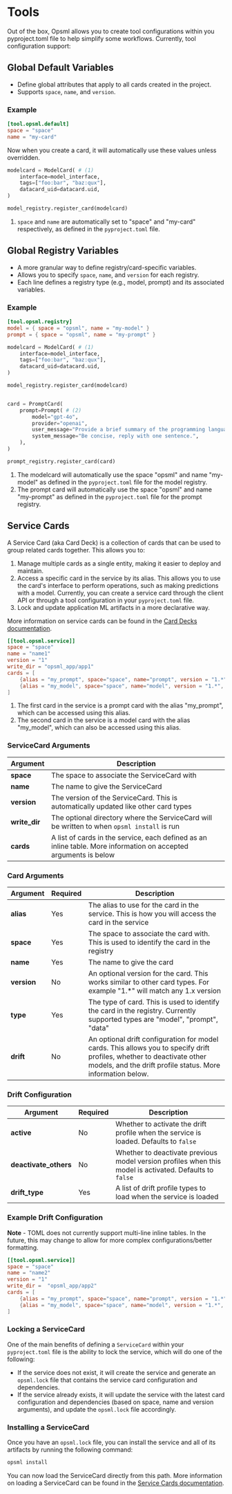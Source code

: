 # Tools

Out of the box, Opsml allows you to create tool configurations within you pyproject.toml file to help simplify some workflows. Currently, tool configuration support:

## **Global Default Variables**

- Define global attributes that apply to all cards created in the project.
- Supports `space`, `name`, and `version`.

### Example

```toml
[tool.opsml.default]
space = "space"
name = "my-card"
```

Now when you create a card, it will automatically use these values unless overridden.

```python
modelcard = ModelCard( # (1)
    interface=model_interface,
    tags=["foo:bar", "baz:qux"],
    datacard_uid=datacard.uid,
)

model_registry.register_card(modelcard)
```

1. `space` and `name` are automatically set to "space" and "my-card" respectively, as defined in the `pyproject.toml` file.

## **Global Registry Variables**

- A more granular way to define registry/card-specific variables.
- Allows you to specify `space`, `name`, and `version` for each registry.
- Each line defines a registry type (e.g., model, prompt) and its associated variables.

### Example

```toml
[tool.opsml.registry]
model = { space = "opsml", name = "my-model" }
prompt = { space = "opsml", name = "my-prompt" }
```

```python
modelcard = ModelCard( # (1)
    interface=model_interface,
    tags=["foo:bar", "baz:qux"],
    datacard_uid=datacard.uid,
)

model_registry.register_card(modelcard)


card = PromptCard(
    prompt=Prompt( # (2)
        model="gpt-4o",
        provider="openai",
        user_message="Provide a brief summary of the programming language $1.",
        system_message="Be concise, reply with one sentence.",
    ),
)

prompt_registry.register_card(card)

```
1. The modelcard will automatically use the space "opsml" and name "my-model" as defined in the `pyproject.toml` file for the model registry.
2. The prompt card will automatically use the space "opsml" and name "my-prompt" as defined in the `pyproject.toml` file for the prompt registry.


## **Service Cards**
A Service Card (aka Card Deck) is a collection of cards that can be used to group related cards together. This allows you to:

1. Manage multiple cards as a single entity, making it easier to deploy and maintain.
2. Access a specific card in the service by its alias. This allows you to use the card's interface to perform operations, such as making predictions with a model.
Currently, you can create a service card through the client API or through a tool configuration in your `pyproject.toml` file.
3. Lock and update application ML artifacts in a more declarative way.

More information on service cards can be found in the [Card Decks documentation](../automation/cardservice.md).


```toml
[[tool.opsml.service]]
space = "space"
name = "name1"
version = "1"
write_dir = "opsml_app/app1"
cards = [
    {alias = "my_prompt", space="space", name="prompt", version = "1.*", type = "prompt"}, # (1)
    {alias = "my_model", space="space", name="model", version = "1.*", type = "model"} # (2)
]
```

1. The first card in the service is a prompt card with the alias "my_prompt", which can be accessed using this alias.
2. The second card in the service is a model card with the alias "my_model", which can also be accessed using this alias.

### ServiceCard Arguments

| Argument     | Description                          |
| ----------- | ------------------------------------ |
| <span class="text-alert">**space**</span>       | The space to associate the ServiceCard with  |
| <span class="text-alert">**name**</span>  | The name to give the ServiceCard |
| <span class="text-alert">**version**</span> | The version of the ServiceCard. This is automatically updated like other card types |
| <span class="text-alert">**write_dir**</span> | The optional directory where the ServiceCard will be written to when `opsml install` is run |
| <span class="text-alert">**cards**</span> | A list of cards in the service, each defined as an inline table. More information on accepted arguments is below |

### Card Arguments
| Argument     | Required | Description    |
| -----------  | -------- | ------------------------------------ |
| <span class="text-alert">**alias**</span> | Yes | The alias to use for the card in the service. This is how you will access the card in the service |
| <span class="text-alert">**space**</span> | Yes | The space to associate the card with. This is used to identify the card in the registry |
| <span class="text-alert">**name**</span> | Yes | The name to give the card |
| <span class="text-alert">**version**</span> | No | An optional version for the card. This works similar to other card types. For example "1.*" will match any 1.x version |
| <span class="text-alert">**type**</span> | Yes | The type of card. This is used to identify the card in the registry. Currently supported types are "model", "prompt", "data"|
| <span class="text-alert">**drift**</span> | No | An optional drift configuration for model cards. This allows you to specify drift profiles, whether to deactivate other models, and the drift profile status. More information below. |

### Drift Configuration
| Argument     | Required | Description |
| ----------- | -------- | ------------------------------------ |
| <span class="text-alert">**active**</span> | No | Whether to activate the drift profile when the service is loaded. Defaults to `false` |
| <span class="text-alert">**deactivate_others**</span> | No | Whether to deactivate previous model version profiles when this model is activated. Defaults to `false` |
| <span class="text-alert">**drift_type**</span> | Yes | A list of drift profile types to load when the service is loaded |


### Example Drift Configuration
**Note** - TOML does not currently support multi-line inline tables. In the future, this may change to allow for more complex configurations/better formatting.

```toml
[[tool.opsml.service]]
space = "space"
name = "name2"
version = "1"
write_dir =  "opsml_app/app2"
cards = [
    {alias = "my_prompt", space="space", name="prompt", version = "1.*", type = "prompt"},
    {alias = "my_model", space="space", name="model", version = "1.*", type = "model", drift = { active = true, deactivate_others = false, drift_type = ["custom", "psi"] }}
]
```

### Locking a ServiceCard
One of the main benefits of defining a `ServiceCard` within your `pyproject.toml` file is the ability to lock the service, which will do one of the following:

- If the service does not exist, it will create the service and generate an `opsml.lock` file that contains the service card configuration and dependencies.
- If the service already exists, it will update the service with the latest card configuration and dependencies (based on space, name and version arguments), and update the `opsml.lock` file accordingly.

### Installing a ServiceCard
Once you have an `opsml.lock` file, you can install the service and all of its artifacts by running the following command:

```bash
opsml install
```

You can now load the ServiceCard directly from this path. More information on loading a ServiceCard can be found in the [Service Cards documentation](../automation/service.md#load-from-path).